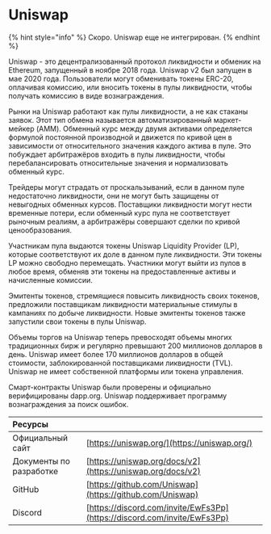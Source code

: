 # Uniswap

{% hint style="info" %}
Скоро. Uniswap еще не интегрирован.
{% endhint %}

Uniswap - это децентрализованный протокол ликвидности и обменик на Ethereum, запущенный в ноябре 2018 года. Uniswap v2 был запущен в мае 2020 года. Пользователи могут обменивать токены ERC-20, оплачивая комиссию, или вносить токены в пулы ликвидности, чтобы получать комиссию в виде вознаграждения.

Рынки на Uniswap работают как пулы ликвидности, а не как стаканы заявок. Этот тип обмена называется автоматизированный маркет-мейкер \(AMM\). Обменный курс между двумя активами определяется формулой постоянной производной и движется по кривой цен в зависимости от относительного значения каждого актива в пуле. Это побуждает арбитражёров входить в пулы ликвидности, чтобы перебалансировать относительные значения и нормализовать обменный курс.

Трейдеры могут страдать от проскальзываний, если в данном пуле недостаточно ликвидности, они не могут быть защищены от невыгодных обменных курсов. Поставщики ликвидности могут нести временные потери, если обменный курс пула не соответствует рыночным реалиям, а арбитражёры совершают сделки по кривой ценообразования.

Участникам пула выдаются токены Uniswap Liquidity Provider \(LP\), которые соответствуют их доле в данном пуле ликвидности. Эти токены LP можно свободно перемещать. Участники могут выйти из пулов в любое время, обменяв эти токены на предоставленные активы и начисленные комиссии.

Эмитенты токенов, стремящиеся повысить ликвидность своих токенов, предложили поставщикам ликвидности материальные стимулы в кампаниях по добыче ликвидности. Новые эмитенты токенов также запустили свои токены в пулы Uniswap.

Объемы торгов на Uniswap теперь превосходят объемы многих традиционных бирж и регулярно превышают 200 миллионов долларов в день. Uniswap имеет более 170 миллионов долларов в общей стоимости, заблокированной поставщиками ликвидности \(TVL\). Uniswap не имеет собственной платформы или токена управления.

Смарт-контракты Uniswap были проверены и официально верифицированы dapp.org. Uniswap поддерживает программу вознаграждения за поиск ошибок.

| Ресурсы |  |
| :--- | :--- |
| Официальный сайт | [https://uniswap.org/](https://uniswap.org/) |
| Документы по разработке | [https://uniswap.org/docs/v2](https://uniswap.org/docs/v2) |
| GitHub | [https://github.com/Uniswap](https://github.com/Uniswap) |
| Discord | [https://discord.com/invite/EwFs3Pp](https://discord.com/invite/EwFs3Pp) |

